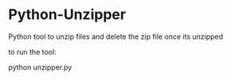 # Python-Unzipper
Python tool to unzip files and delete the zip file once its unzipped 

to run the tool:

python unzipper.py
